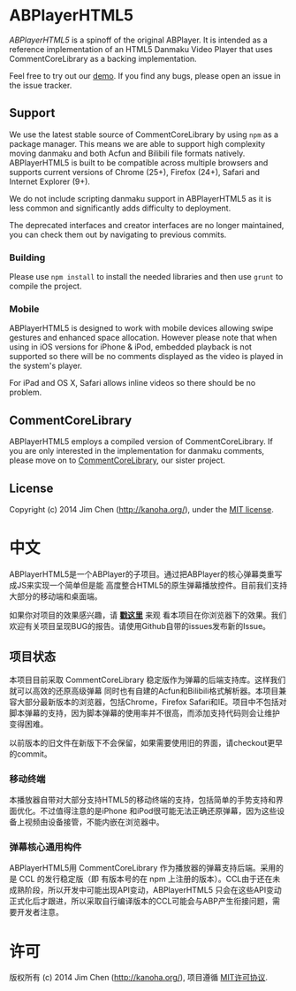 # ABPlayerHTML5*ABPlayerHTML5* is a spinoff of the original ABPlayer. It is intended as a reference implementation of an HTML5 Danmaku Video Player that uses CommentCoreLibrary as a backing implementation.Feel free to try out our [demo](http://jabbany.github.io/ABPlayerHTML5/build).If you find any bugs, please open an issue in the issue tracker.## SupportWe use the latest stable source of CommentCoreLibrary by using `npm` as a packagemanager. This means we are able to support high complexity moving danmaku and both Acfun and Bilibili file formats natively. ABPlayerHTML5 is built to be compatible across multiple browsers and supports current versions of Chrome (25+), Firefox (24+), Safari and Internet Explorer (9+). We do not include scripting danmaku support in ABPlayerHTML5 as it is less commonand significantly adds difficulty to deployment.The deprecated interfaces and creator interfaces are no longer maintained, you can check them out by navigating to previous commits.### BuildingPlease use `npm install` to install the needed libraries and then use `grunt` tocompile the project.### MobileABPlayerHTML5 is designed to work with mobile devices allowing swipe gestures and enhanced space allocation. However please note that when using in iOS versions for iPhone & iPod, embedded playback is not supported so there will be no comments displayed as the video is played in the system's player. For iPad and OS X, Safari allows inline videos so there should be no problem.## CommentCoreLibraryABPlayerHTML5 employs a compiled version of CommentCoreLibrary. If you are only interested in the implementation for danmaku comments, please move on to [CommentCoreLibrary](https://github.com/jabbany/CommentCoreLibrary), our sisterproject.## LicenseCopyright (c) 2014 Jim Chen (http://kanoha.org/), under the [MIT license](http://www.opensource.org/licenses/mit-license.php).# 中文ABPlayerHTML5是一个ABPlayer的子项目。通过把ABPlayer的核心弹幕类重写成JS来实现一个简单但是能高度整合HTML5的原生弹幕播放控件。目前我们支持大部分的移动端和桌面端。如果你对项目的效果感兴趣，请 **[戳这里](http://jabbany.github.io/ABPlayerHTML5/build)** 来观看本项目在你浏览器下的效果。我们欢迎有关项目呈现BUG的报告。请使用Github自带的issues发布新的Issue。## 项目状态本项目目前采取 CommentCoreLibrary 稳定版作为弹幕的后端支持库。这样我们就可以高效的还原高级弹幕同时也有自建的Acfun和Bilibili格式解析器。本项目兼容大部分最新版本的浏览器，包括Chrome，FirefoxSafari和IE。项目中不包括对脚本弹幕的支持，因为脚本弹幕的使用率并不很高，而添加支持代码则会让维护变得困难。以前版本的旧文件在新版下不会保留，如果需要使用旧的界面，请checkout更早的commit。### 移动终端本播放器自带对大部分支持HTML5的移动终端的支持，包括简单的手势支持和界面优化。不过值得注意的是iPhone和iPod很可能无法正确还原弹幕，因为这些设备上视频由设备接管，不能内嵌在浏览器中。### 弹幕核心通用构件ABPlayerHTML5用 CommentCoreLibrary 作为播放器的弹幕支持后端。采用的是 CCL 的发行稳定版（即有版本号的在 npm 上注册的版本）。CCL由于还在未成熟阶段，所以开发中可能出现API变动，ABPlayerHTML5只会在这些API变动正式化后才跟进，所以采取自行编译版本的CCL可能会与ABP产生衔接问题，需要开发者注意。# 许可版权所有 (c) 2014 Jim Chen (http://kanoha.org/), 项目遵循 [MIT许可协议](http://www.opensource.org/licenses/mit-license.php).